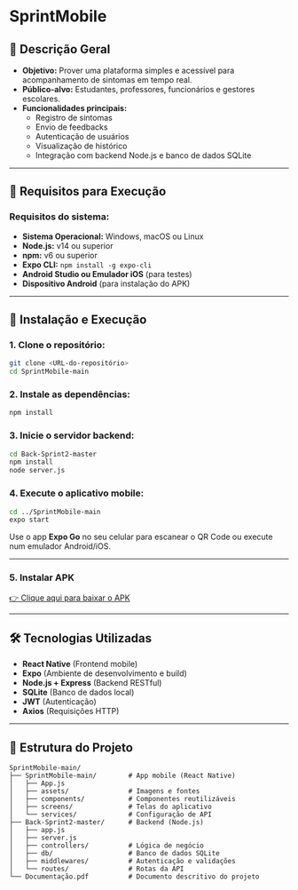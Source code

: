 
# SprintMobile

## 📱 Descrição Geral

- **Objetivo:** Prover uma plataforma simples e acessível para acompanhamento de sintomas em tempo real.
- **Público-alvo:** Estudantes, professores, funcionários e gestores escolares.
- **Funcionalidades principais:**
  - Registro de sintomas
  - Envio de feedbacks
  - Autenticação de usuários
  - Visualização de histórico
  - Integração com backend Node.js e banco de dados SQLite

---

## 🧰 Requisitos para Execução

### Requisitos do sistema:
- **Sistema Operacional:** Windows, macOS ou Linux
- **Node.js:** v14 ou superior
- **npm:** v6 ou superior
- **Expo CLI:** `npm install -g expo-cli`
- **Android Studio ou Emulador iOS** (para testes)
- **Dispositivo Android** (para instalação do APK)

---

## 🚀 Instalação e Execução

### 1. Clone o repositório:

```bash
git clone <URL-do-repositório>
cd SprintMobile-main
```

### 2. Instale as dependências:

```bash
npm install
```

### 3. Inicie o servidor backend:

```bash
cd Back-Sprint2-master
npm install
node server.js
```

### 4. Execute o aplicativo mobile:

```bash
cd ../SprintMobile-main
expo start
```

Use o app **Expo Go** no seu celular para escanear o QR Code ou execute num emulador Android/iOS.

---

### 5. Instalar APK

[👉 Clique aqui para baixar o APK](https://drive.google.com/uc?export=download&id=11hMs_NExtN5WQK-3t0YIiL4lFxnK_khO)

---

## 🛠️ Tecnologias Utilizadas

- **React Native** (Frontend mobile)
- **Expo** (Ambiente de desenvolvimento e build)
- **Node.js + Express** (Backend RESTful)
- **SQLite** (Banco de dados local)
- **JWT** (Autenticação)
- **Axios** (Requisições HTTP)

---

## 📁 Estrutura do Projeto

```
SprintMobile-main/
├── SprintMobile-main/        # App mobile (React Native)
│   ├── App.js
│   ├── assets/               # Imagens e fontes
│   ├── components/           # Componentes reutilizáveis
│   ├── screens/              # Telas do aplicativo
│   └── services/             # Configuração de API
├── Back-Sprint2-master/      # Backend (Node.js)
│   ├── app.js
│   ├── server.js
│   ├── controllers/          # Lógica de negócio
│   ├── db/                   # Banco de dados SQLite
│   ├── middlewares/          # Autenticação e validações
│   └── routes/               # Rotas da API
└── Documentação.pdf          # Documento descritivo do projeto
```


